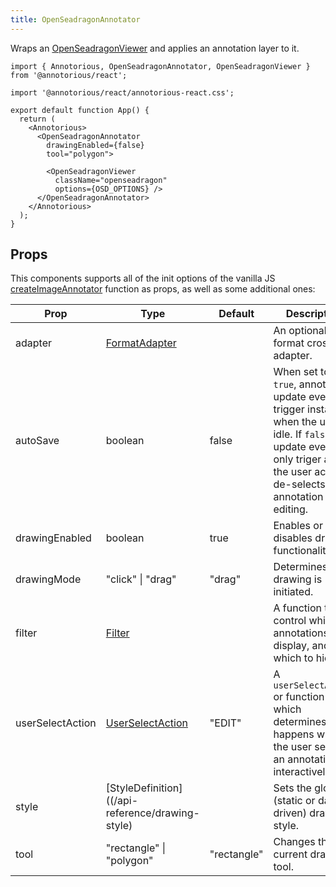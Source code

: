 ```yaml
---
title: OpenSeadragonAnnotator
---
```


Wraps an [OpenSeadragonViewer](/react/components/openseadragon-viewer/) and 
applies an annotation layer to it. 


```tsx
import { Annotorious, OpenSeadragonAnnotator, OpenSeadragonViewer } from '@annotorious/react';

import '@annotorious/react/annotorious-react.css';

export default function App() {
  return (
    <Annotorious>
      <OpenSeadragonAnnotator     
        drawingEnabled={false}
        tool="polygon">
            
        <OpenSeadragonViewer 
          className="openseadragon" 
          options={OSD_OPTIONS} />
      </OpenSeadragonAnnotator>
    </Annotorious>
  );
}
```

## Props

This components supports all of the init options of the vanilla 
JS [createImageAnnotator](/api-reference/image-annotator/) function as 
props, as well as some additional ones:

| Prop             | Type                                             | Default     | Description                                     |
|------------------|--------------------------------------------------|-------------|-------------------------------------------------|
| adapter          | [FormatAdapter](#formatadapter)                  |             | An optional format crosswalk adapter.           |
| autoSave         | boolean                                          | false       | When set to `true`, annotation update events trigger instantly when the user is idle. If `false`, update events only triger after the user actively de-selects the annotation after editing. |
| drawingEnabled   | boolean                                          | true        | Enables or disables drawing functionality.      |
| drawingMode      | "click" \| "drag"                                | "drag"      | Determines how drawing is initiated.            |
| filter           | [Filter](/api-reference/filter)                  |             | A function to control which annotations to display, and which to hide. |
| userSelectAction | [UserSelectAction](/api-reference/selection)     | "EDIT"      | A `userSelectAction` or function which determines what happens when the user selects an annotation interactively. |
| style            | [StyleDefinition]((/api-reference/drawing-style) |             | Sets the global (static or data-driven) drawing style. |
| tool             | "rectangle" \| "polygon"                         | "rectangle" | Changes the current drawing tool.               |
